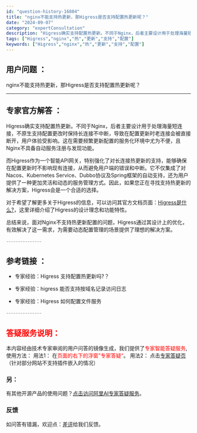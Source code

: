 ```yaml
---
id: "question-history-16804"
title: "nginx不能支持热更新，那Higress是否支持配置热更新呢？"
date: "2024-09-07"
category: "expertConsultation"
description: "Higress确实支持配置热更新。不同于Nginx，后者主要设计用于处理海量短连接，不原生支持配置更改时保持长连接不中断，导致在配置更新时老连接会被直接断开，用户体验受影响。这在需要频繁更新配置的服务化环境中尤为不便，且Nginx不具备自动服务注册与发现功能。而Higress作为一个智能API网关，"
tags: ["Higress","nginx","热","更新","支持","配置"]
keywords: ["Higress","nginx","热","更新","支持","配置"]
---
```


## 用户问题 ： 
 nginx不能支持热更新，那Higress是否支持配置热更新呢？  

---------------
## 专家官方解答 ：

Higress确实支持配置热更新。不同于Nginx，后者主要设计用于处理海量短连接，不原生支持配置更改时保持长连接不中断，导致在配置更新时老连接会被直接断开，用户体验受影响。这在需要频繁更新配置的服务化环境中尤为不便，且Nginx不具备自动服务注册与发现功能。

而Higress作为一个智能API网关，特别强化了对长连接热更新的支持，能够确保在配置更新时不影响现有连接，从而避免用户端的错误和中断。它不仅集成了对Nacos、Kubernetes Service、Dubbo协议及Spring框架的自动支持，还为用户提供了一种更加灵活和动态的服务管理方式。因此，如果您正在寻找支持热更新的解决方案，Higress会是一个合适的选择。

对于希望了解更多关于Higress的信息，可以访问其官方文档页面：[Higress是什么?](https://link.zhihu.com/?target=https%3A//higress.cn/docs/latest/overview/what-is-higress/)，这里详细介绍了Higress的设计理念和功能特性。

总结来说，面对Nginx不支持热更新配置的问题，Higress通过其设计上的优化，有效解决了这一需求，为需要动态配置管理的场景提供了理想的解决方案。


<font color="#949494">---------------</font> 


## 参考链接 ：

* 专家经验：Higress 支持配置热更新吗?？ 
 
 * 专家经验：higress 能否支持按域名记录访问日志 
 
 * 专家经验：Higress 如何配置文件服务 


 <font color="#949494">---------------</font> 
 


## <font color="#FF0000">答疑服务说明：</font> 

本内容经由技术专家审阅的用户问答的镜像生成，我们提供了<font color="#FF0000">专家智能答疑服务</font>,使用方法：
用法1： 在<font color="#FF0000">页面的右下的浮窗”专家答疑“</font>。
用法2： 点击[专家答疑页](https://answer.opensource.alibaba.com/docs/intro)（针对部分网站不支持插件嵌入的情况）
### 另：


有其他开源产品的使用问题？[点击访问阿里AI专家答疑服务](https://answer.opensource.alibaba.com/docs/intro)。
### 反馈
如问答有错漏，欢迎点：[差评](https://ai.nacos.io/user/feedbackByEnhancerGradePOJOID?enhancerGradePOJOId=16805)给我们反馈。
